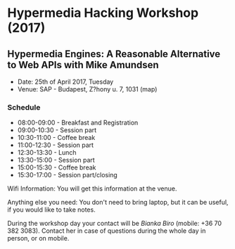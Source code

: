 # Hypermedia Hacking Workshop (2017)

## Hypermedia Engines: A Reasonable Alternative to Web APIs with Mike Amundsen
 
 * Date: 25th of April 2017, Tuesday
 * Venue: SAP - Budapest, Z?hony u. 7, 1031 (map)
 
### Schedule
 * 08:00-09:00 - Breakfast and Registration
 * 09:00-10:30 - Session part
 * 10:30-11:00 - Coffee break
 * 11:00-12:30 - Session part
 * 12:30-13:30 - Lunch
 * 13:30-15:00 - Session part
 * 15:00-15:30 - Coffee break
 * 15:30-17:00 - Session part/closing
 
Wifi Information: You will get this information at the venue. 
 
Anything else you need:
You don't need to bring laptop, but it can be useful, if you would like to take notes.
 
During the workshop day your contact will be *Bianka Biro* (mobile: +36 70 382 3083). Contact her in case of questions during the whole day in person, or on mobile.
